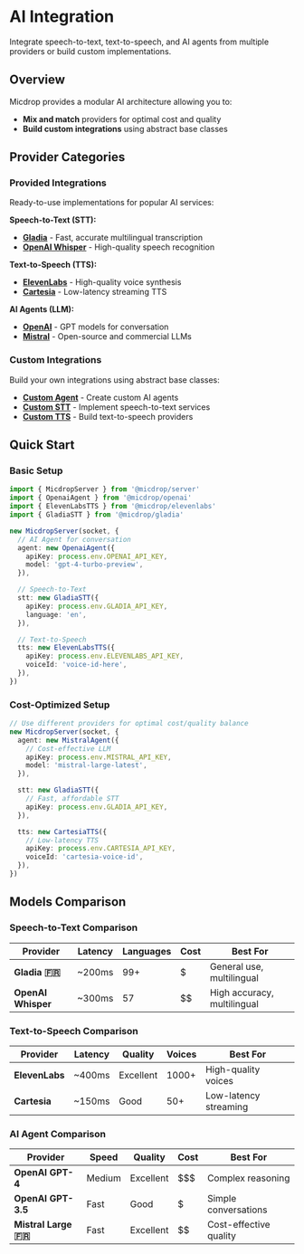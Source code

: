 # AI Integration

Integrate speech-to-text, text-to-speech, and AI agents from multiple providers or build custom implementations.

## Overview

Micdrop provides a modular AI architecture allowing you to:

- **Mix and match** providers for optimal cost and quality
- **Build custom integrations** using abstract base classes

## Provider Categories

### Provided Integrations

Ready-to-use implementations for popular AI services:

**Speech-to-Text (STT):**

- **[Gladia](./provided-integrations/gladia)** - Fast, accurate multilingual transcription
- **[OpenAI Whisper](./provided-integrations/openai)** - High-quality speech recognition

**Text-to-Speech (TTS):**

- **[ElevenLabs](./provided-integrations/elevenlabs)** - High-quality voice synthesis
- **[Cartesia](./provided-integrations/cartesia)** - Low-latency streaming TTS

**AI Agents (LLM):**

- **[OpenAI](./provided-integrations/openai)** - GPT models for conversation
- **[Mistral](./provided-integrations/mistral)** - Open-source and commercial LLMs

### Custom Integrations

Build your own integrations using abstract base classes:

- **[Custom Agent](./custom-integrations/custom-agent)** - Create custom AI agents
- **[Custom STT](./custom-integrations/custom-stt)** - Implement speech-to-text services
- **[Custom TTS](./custom-integrations/custom-tts)** - Build text-to-speech providers

## Quick Start

### Basic Setup

```typescript
import { MicdropServer } from '@micdrop/server'
import { OpenaiAgent } from '@micdrop/openai'
import { ElevenLabsTTS } from '@micdrop/elevenlabs'
import { GladiaSTT } from '@micdrop/gladia'

new MicdropServer(socket, {
  // AI Agent for conversation
  agent: new OpenaiAgent({
    apiKey: process.env.OPENAI_API_KEY,
    model: 'gpt-4-turbo-preview',
  }),

  // Speech-to-Text
  stt: new GladiaSTT({
    apiKey: process.env.GLADIA_API_KEY,
    language: 'en',
  }),

  // Text-to-Speech
  tts: new ElevenLabsTTS({
    apiKey: process.env.ELEVENLABS_API_KEY,
    voiceId: 'voice-id-here',
  }),
})
```

### Cost-Optimized Setup

```typescript
// Use different providers for optimal cost/quality balance
new MicdropServer(socket, {
  agent: new MistralAgent({
    // Cost-effective LLM
    apiKey: process.env.MISTRAL_API_KEY,
    model: 'mistral-large-latest',
  }),

  stt: new GladiaSTT({
    // Fast, affordable STT
    apiKey: process.env.GLADIA_API_KEY,
  }),

  tts: new CartesiaTTS({
    // Low-latency TTS
    apiKey: process.env.CARTESIA_API_KEY,
    voiceId: 'cartesia-voice-id',
  }),
})
```

## Models Comparison

### Speech-to-Text Comparison

| Provider           | Latency | Languages | Cost | Best For                    |
| ------------------ | ------- | --------- | ---- | --------------------------- |
| **Gladia 🇫🇷**      | ~200ms  | 99+       | $    | General use, multilingual   |
| **OpenAI Whisper** | ~300ms  | 57        | $$   | High accuracy, multilingual |

### Text-to-Speech Comparison

| Provider       | Latency | Quality   | Voices | Best For              |
| -------------- | ------- | --------- | ------ | --------------------- |
| **ElevenLabs** | ~400ms  | Excellent | 1000+  | High-quality voices   |
| **Cartesia**   | ~150ms  | Good      | 50+    | Low-latency streaming |

### AI Agent Comparison

| Provider             | Speed  | Quality   | Cost | Best For               |
| -------------------- | ------ | --------- | ---- | ---------------------- |
| **OpenAI GPT-4**     | Medium | Excellent | $$$  | Complex reasoning      |
| **OpenAI GPT-3.5**   | Fast   | Good      | $    | Simple conversations   |
| **Mistral Large 🇫🇷** | Fast   | Excellent | $$   | Cost-effective quality |
